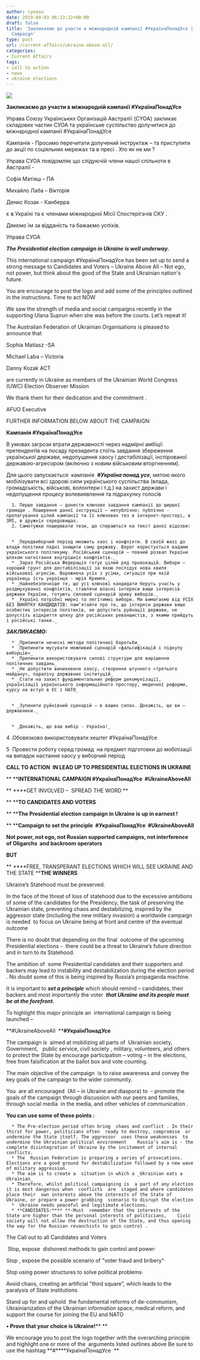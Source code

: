 ```yaml
---
author: cyoasu
date: 2019-04-03 06:13:22+00:00
draft: false
title: 'Закликаємо до участи в міжнародній кампанії #УкраїнаПонадУсе | Support the
  Campaign'
type: post
url: /current-affairs/ukraine-above-all/
categories:
- Current Affairs
tags:
- call to action
- news
- ukraine elections
---
```


[![](http://www.ozeukes.com/wp-content/uploads/2019/04/D24Oc1vVAAUSri8-1-1.jpg)
](http://www.ozeukes.com/wp-content/uploads/2019/04/D24Oc1vVAAUSri8-1-1.jpg)


**Закликаємо до участи в міжнародній кампанії #УкраїнаПонадУсе**




Управа Союзу Українських Організацій Австралії (CYOA) закликає складових частин СУОА та українське суспільство долучитися до міжнародної кампанії #УкраїнаПонадУсе




Кампанія - Просимо перечитати долучений інструктаж – та приступити до акції по соціяльних мережах та в пресі . Хто як не ми ?




Управа СУОА повiдомляє що слідуючій члени нашої спільноти в Австралії -




Софія Матіяш – ПА




Михайло Лаба – Вікторія




Денис Козак - Канберра




є в Україні та є членами міжнародної Місії Спостерігачів СКУ .




Дякємо їм за відданість та бажаємо успіхів.




Управа СУОА




_**The Presidential election campaign in Ukraine іs well underway.**_




This international campaign #УкраїнаПонадУсе has been set up to send a strong message to Candidates and Voters – Ukraine Above All – Not ego, not power, but think about the good of the State and Ukrainian nation's future.




You are encourage to post the logo and add some of the principles outlined in the instructions. Time to act NOW




We saw the strength of media and social campaigns recently in the supporting Ulana Suprun when she was before the courts. Let’s repeat it!




The Australian Federation of Ukrainian Organisations is pleased to announce that




Sophia Matiasz -SA




Michael Laba – Victoria




Danny Kozak ACT




are currently in Ukraine as members of the Ukrainian World Congress (UWC) Election Observer Mission




We thank them for their dedication and the commitment .




AFUO Executive

FURTHER INFORMATION BELOW ABOUT THE CAMPAIGN:




**Кампанія #УкраїнаПонадУсе**




В умовах загрози втрати державності через надмірні амбіції претендентів на посаду президента стоїть завдання збереження української держави, недопущення хаосу і дестабілізації, інспірованої державою-агресором (включно з новим військовим вторгненням).




Для цього запускається  кампанія  **_#Україна понад усе_**, метою якого мобілізувати всі здорові сили українського суспільства (влада, громадськість, військові, волонтери і т.д.) на захист держави і недопущення процесу волевиявлення та підрахунку голосів






 	  1. Перше завдання – донести ключове завдання кампанії до ширшої громади . Поширення даної інструкції – непублічно; публічно - пропагування цілей кампанії та її ключових тез в інтернет-просторі, в ЗМІ, в дружніх середовищах.
 	  2. Самотужки поширювати тези, що спираються на текст даної відозви:


 	  * _Передвиборчий період множить хаос і конфлікти. В своїй жазі до влади політики ладні знищити саму державу. Ворог користується вадами українського політикуму. Російський сценарій – повний розвал України шляхом нагнітання внутрішніх конфліктів._
 	  * _Зараз Російська Федерація готує цілий ряд провокацій. Вибори – хороший грунт для дестабілізації за якою послідує нова хвиля військової агресію. Ворожнеча усіх з усіма, ситуація при якій українець їсть українця - мрія Кремля._
 	  * _Найнебезпечніше те, що усі ключові кандидати беруть участь у роздмухуванні конфліктів, ставлячи власні інтереси вище інтересів держави України, готують силовий сценарій зриву виборів._
 	  * _Україні потрібні мирні та легітимні вибори. Ми вимагаємо від УСІХ БЕЗ ВИНЯТКУ КАНДИДАТІВ: пам’ятайте про те, що інтереси держави вище особистих інтересів політиків, не допустить руйнації держави, не допустіть відкриття шляху для російських реваншистів, з якими прийдуть і російські танки._



**_ЗАКЛИКАЄМО:_**






 	  * _Припинити нечесні методи політичної боротьби_
 	  * _Припинити мусувати можливий сценарій «фальсифікацій і підкупу виборців»_
 	  * _Припинити використовувати силові структури для вирішення політичних завдань_
 	  * _Не допустити виникнення хаосу, створення штучного «третього майдану», паралічу державних інституцій_
 	  * _Стати на захист фундаментальних реформ декомунізації, українізації українського інформаційного простору, медичної реформи, курсу на вступ в ЄС і НАТО_


 	  * _Зупинити руйнівний сценарій – в ваших силах. Докажіть, що ви – державники._


 	  * _Докажіть, що ваш вибір - Україна!_



4 .Обовязково використовувати хештег #УкраїнаПонадУсе




5  Провести роботу серед громад  на предмет підготовки до мобілізації на випадок настання хаосу у виборчий період




**CALL TO ACTION  IN LEAD UP TO PRESIDENTIAL ELECTIONS IN UKRAINE**




** ****INTERNATIONAL CAMPAIGN ****#УкраїнаПонадУсе****  #UkraineAboveAll**




** ****GET INVOLVED –  SPREAD THE WORD **




** ****TO CANDIDATES AND VOTERS**




** ****The Presidential election campaign in Ukraine is up in earnest !**




** ****Campaign to set the principle  ****#УкраїнаПонадУсе****  #UkraineAboveAll**




**Not power, not ego, not Russian supported campaigns, not interference of Oligarchs  and backroom operators**




**BUT**




** ****FREE, TRANSPERANT ELECTIONS WHICH WILL SEE UKRAINE AND THE STATE ****THE WINNERS**




Ukraine’s Statehood must be preserved.




In the face of the threat of loss of statehood due to the excessive ambitions of some of the candidates for the Presidency, the task of preserving the Ukrainian state, preventing chaos and destabilizing, inspired by the aggressor state (including the new military invasion) a worldwide campaign is needed  to focus on Ukraine being at front and centre of the eventual outcome




There is no doubt that depending on the final  outcome of the upcoming Presidential elections -  there could be a threat to Ukraine’s future direction and in turn to its Statehood.




The ambition of  some Presidential candidates and their supporters and backers may lead to instability and destabilization during the election period . No doubt some of this is being inspired by Russia’s propaganda machine.




It is important to **_set a principle_** which should remind – candidates, their backers and most importantly the voter  **_that Ukraine and its people must be at the forefront._**




To highlight this major principle an  international campaign is being launched –




**#UkraineAboveAll  ****#УкраїнПонадУсе**




The campaign is  aimed at mobilizing all parts of  Ukrainian society,  Government,   public service, civil society , military, volunteers, and others  to protect the State by encourage participation – voting – in the elections, free from falsification at the ballot box and vote counting.




The main objective of the campaign  is to raise awareness and convey the key goals of the campaign to the wider community.




You  are all encouraged  (All – in Ukraine and diaspora) to  - promote the goals of the campaign through discussion with our peers and families,  through social media  in the media, and other vehicles of communication .




**You can use some of these points :**






 	  * The Pre-election period often bring  chaos and conflict . In their thirst for power, politicians often  ready to destroy, compromise  or undermine the State itself. The aggressor  uses these weaknesses  to undermine the Ukrainian political environment    Russia’s aim is - the complete disintegration of Ukraine by the incitement of internal conflicts.
 	  * The  Russian Federation is preparing a series of provocations. Elections are a good ground for destabilization followed by a new wave of military aggression.
 	  * The aim is to create a  situation in which a _Ukrainian eats a Ukrainian_
 	  * Therefore, whilst political campaigning is  a part of any election it is most dangerous when  conflicts  are  staged and where candidates place their  own interests above the interests of the State of Ukraine, or prepare a power grabbing  scenario to disrupt the election
 	  *  Ukraine needs peaceful and legitimate elections.
 	  * **CANDIDATES:**** **·Must  remember that the interests of the State are higher than the personal interests of politicians,    Civic society will not allow the destruction of the State, and thus opening the way for the Russian revanchists to gain control .






The Call out to all Candidates and Voters




 Stop, expose  dishonest methods to gain control and power·




Stop , expose the possible scenario of "voter fraud and bribery"·




Stop using power structures to solve political problems·




Avoid chaos, creating an artificial "third square", which leads to the paralysis of State institutions




Stand up for and uphold  the fundamental reforms of de-communism, Ukrainianization of the Ukrainian information space, medical reform, and support the course for joining the EU and NATO




**• Prove that your choice is Ukraine!**** **




We encourage you to post the logo together with the overarching principle and highlight one or more of the  arguments listed outlines above Be sure to use the hashtag **#****УкраїнаПонадУсе  **
